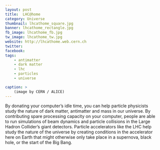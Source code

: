 ```yaml
---
layout: post
title:  LHC@home
category: Universe
thumbnail: lhcathome_square.jpg
banner: lhcathome_rectangle.jpg
fb_image: lhcathome_fb.jpg
tw_image: lhcathome_tw.jpg
website: http://lhcathome.web.cern.ch
twitter:
facebook: 
tags: 
    - antimatter
    - dark matter
    - lhc
    - particles
    - universe

caption: >
    (image by CERN / ALICE)
---
```

By donating your computer’s idle time, you can help particle physicists study the nature of dark matter, antimatter and mass in our universe. By contributing spare processing capacity on your computer, people are able to run simulations of beam dynamics and particle collisions in the Large Hadron Collider’s giant detectors. Particle accelerators like the LHC help study the nature of the universe by creating conditions in the accelerator here on Earth that might otherwise only take place in a supernova, black hole, or the start of the Big Bang.
